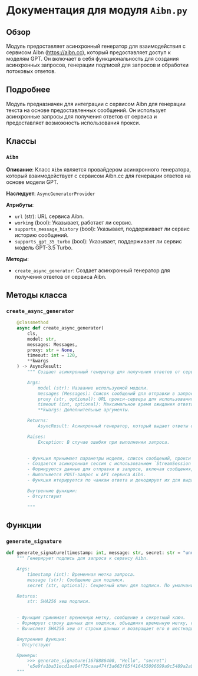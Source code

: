 # Документация для модуля `Aibn.py`

## Обзор

Модуль предоставляет асинхронный генератор для взаимодействия с сервисом Aibn (https://aibn.cc), который предоставляет доступ к моделям GPT.
Он включает в себя функциональность для создания асинхронных запросов, генерации подписей для запросов и обработки потоковых ответов.

## Подробнее

Модуль предназначен для интеграции с сервисом Aibn для генерации текста на основе предоставленных сообщений.
Он использует асинхронные запросы для получения ответов от сервиса и предоставляет возможность использования прокси.

## Классы

### `Aibn`

**Описание**: Класс `Aibn` является провайдером асинхронного генератора, который взаимодействует с сервисом Aibn.cc для генерации ответов на основе модели GPT.

**Наследует**: `AsyncGeneratorProvider`

**Атрибуты**:
- `url` (str): URL сервиса Aibn.
- `working` (bool): Указывает, работает ли сервис.
- `supports_message_history` (bool): Указывает, поддерживает ли сервис историю сообщений.
- `supports_gpt_35_turbo` (bool): Указывает, поддерживает ли сервис модель GPT-3.5 Turbo.

**Методы**:
- `create_async_generator`: Создает асинхронный генератор для получения ответов от сервиса Aibn.

## Методы класса

### `create_async_generator`

```python
    @classmethod
    async def create_async_generator(
        cls,
        model: str,
        messages: Messages,
        proxy: str = None,
        timeout: int = 120,
        **kwargs
    ) -> AsyncResult:
        """ Создает асинхронный генератор для получения ответов от сервиса Aibn.

        Args:
            model (str): Название используемой модели.
            messages (Messages): Список сообщений для отправки в запросе.
            proxy (str, optional): URL прокси-сервера для использования. По умолчанию `None`.
            timeout (int, optional): Максимальное время ожидания ответа в секундах. По умолчанию 120.
            **kwargs: Дополнительные аргументы.

        Returns:
            AsyncResult: Асинхронный генератор, который выдает ответы от сервиса Aibn.

        Raises:
            Exception: В случае ошибки при выполнении запроса.

        
        - Функция принимает параметры модели, список сообщений, прокси и время ожидания.
        - Создается асинхронная сессия с использованием `StreamSession` для выполнения запросов.
        - Формируются данные для отправки в запросе, включая сообщения, подпись и временную метку.
        - Выполняется POST-запрос к API сервиса Aibn.
        - Функция итерируется по чанкам ответа и декодирует их для выдачи через генератор.

        Внутренние функции:
        - Отсутствуют

        """
```

## Функции

### `generate_signature`

```python
def generate_signature(timestamp: int, message: str, secret: str = "undefined"):
    """ Генерирует подпись для запроса к сервису Aibn.

    Args:
        timestamp (int): Временная метка запроса.
        message (str): Сообщение для подписи.
        secret (str, optional): Секретный ключ для подписи. По умолчанию "undefined".

    Returns:
        str: SHA256 хеш подписи.

    
    - Функция принимает временную метку, сообщение и секретный ключ.
    - Формирует строку данных для подписи, объединяя временную метку, сообщение и секретный ключ через двоеточие.
    - Вычисляет SHA256 хеш от строки данных и возвращает его в шестнадцатеричном формате.

    Внутренние функции:
    - Отсутствуют

    Примеры:
        >>> generate_signature(1678886400, "Hello", "secret")
        'e5e9fa1ba31ecd1ae84f75caaa474f3a663f05f416455096699a9c5489a2a9e1'
    """